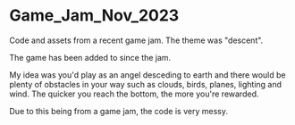 # Game_Jam_Nov_2023

Code and assets from a recent game jam. The theme was "descent".

The game has been added to since the jam. 

My idea was you'd play as an angel desceding to earth and there would be plenty of obstacles in your way such as clouds, birds, planes, lighting and wind. The quicker you reach the bottom, the more you're rewarded.

Due to this being from a game jam, the code is very messy. 
